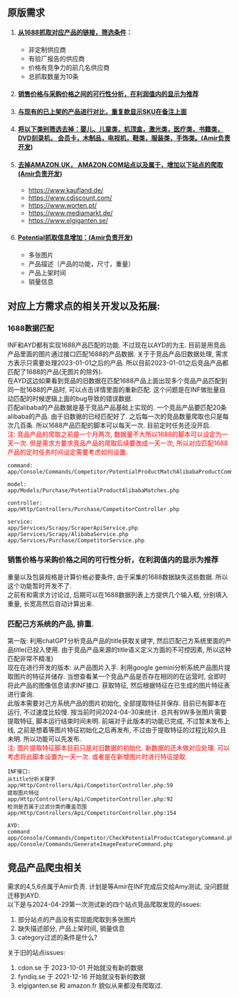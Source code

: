 ## 原版需求
1. #### [从1688抓取对应产品的链接，筛选条件](#1688数据匹配)：
    - 非定制供应商
    - 有验厂报告的供应商
    - 价格有竞争力的前几名供应商
    - 总抓取数量为10条

2. #### [销售价格与采购价格之间的可行性分析，在利润值内的显示为推荐](#销售价格与采购价格之间的可行性分析在利润值内的显示为推荐)

3. #### [与现有的已上架的产品进行对比，重复款显示SKU在备注上面](#匹配己方系统的产品-排重)

4. #### [将以下类别筛选去掉：婴儿、儿童类，机顶盒，激光类，医疗类，书籍类， DVD刻录机， 会员卡，木制品，电视机，鞋类，服装类，手饰类。(Amir负责开发)](#竞品产品爬虫相关)

5. #### [去掉AMAZON.UK， AMAZON.COM站点以及属于，增加以下站点的爬取 (Amir负责开发)](#竞品产品爬虫相关)
    - https://www.kaufland.de/
    - https://www.cdiscount.com/
    - https://www.worten.pt/
    - https://www.mediamarkt.de/
    - https://www.elgiganten.se/

6. #### [Potential抓取信息增加：(Amir负责开发)](#竞关品产品爬虫相)
    - 多张图片
    - 产品描述（产品的功能，尺寸，重量）
    - 产品上架时间
    - 销量信息


## 对应上方需求点的相关开发以及拓展:
### 1688数据匹配
INF和AYD都有实现1688产品匹配的功能. 不过现在以AYD的为主. 
目前是用竞品产品里面的图片通过接口匹配1688的产品数据. 关于于竞品产品旧数据处理, 需求方表示只需要处理2023-01-01之后的产品. 所以目前2023-01-01之后竞品产品都匹配了1688的产品(无图片的除外).  
在AYD这边如果看到竞品的旧数据在匹配1688产品上面出现多个竞品产品匹配到同一批1688的产品时, 可以点击详情里面的重新匹配. 这个问题是在INF做批量自动匹配的时候逻辑上面的bug导致的错误数据.  
匹配alibaba的产品数据是基于竞品产品基础上实现的. 一个竞品产品要匹配20条alibaba的产品. 由于旧数据的已经匹配好了. 之后每一次的竞品数量爬取也只是每次几百条. 所以1688产品匹配的脚本可以每天一次. 目前定时任务还没开启.  
<font color=red>注: 竞品产品的爬取之前是一个月两次, 数据量不大所以1688的脚本可以设定为一天一次. 但是需求方要求竞品产品的爬取后续要改成一天一次, 所以对应匹配1688产品的定时任务时间设定需要考虑如何设置.</font>
```
command:
app/Console/Commands/Competitor/PotentialProductMatchAlibabaProductCommand.php

model:
app/Models/Purchase/PotentialProductAlibabaMatches.php

controller:
app/Http/Controllers/Purchase/CompetitorController.php

service:
app/Services/Scrapy/ScraperApiService.php
app/Services/Scrapy/AlibabaService.php
app/Services/Purchase/CompetitorService.php
```

### 销售价格与采购价格之间的可行性分析，在利润值内的显示为推荐
重量以及包装规格是计算价格必要条件, 由于采集的1688数据缺失这些数据. 所以这个功能暂时开发不了.  
之前有和需求方讨论过, 后期可以在1688数据列表上方提供几个输入框, 分别填入重量, 长宽高然后自动计算出来.

### 匹配己方系统的产品, 排重.
第一版: 利用chatGPT分析竞品产品的title获取关键字, 然后匹配己方系统里面的产品title(已投入使用. 由于竞品产品来源的title语义定义方面的不可控因素, 所以这种匹配非常不精准)  
现在在进行开发的版本: 从产品图片入手. 利用google gemini分析系统产品图片提取图片的特征并储存. 当想查看某一个竞品产品是否存在相同的在运营时, 会即时将此产品的图像信息请求INF接口. 获取特征, 然后根据特征在已生成的图片特征表进行查询.   
此版本需要对己方系统产品的图片初始化, 全部提取特征并保存. 目前已有脚本在运行, 不过速度比较慢. 按当前时间2024-04-30来统计. 总共有9W多张图片需要提取特征, 脚本运行结束时间未明.
前端对于此版本的功能已完成, 不过暂未发布上线, 之前是想着等图片特征初始化之后再发布, 不过由于提取特征的过程比较久且未明. 所以功能可以先发布.  
<font color=red>注: 图片提取特征脚本目前只是对旧数据的初始化. 新数据的还未做对应处理. 可以考虑将此脚本设置为一天一次. 或者是在新增图片时进行特征提取.</font>
```
INF接口:
从title分析关键字  
app/Http/Controllers/Api/CompetitorController.php:59
提取图片特征  
app/Http/Controllers/Api/CompetitorController.php:92
检测是否属于过滤分类的覆盖范围  
app/Http/Controllers/Api/CompetitorController.php:154

AYD:
command  
app/Console/Commands/Competitor/CheckPotentialProductCategoryCommand.php
app/Console/Commands/GenerateImageFeatureCommand.php
```

## 竞品产品爬虫相关
需求的4,5,6点属于Amir负责. 计划是等Amir在INF完成后交给Amy测试, 没问题就迁移到AYD.  
以下是与2024-04-29第一次测试新的四个站点竞品爬取发现的issues:  
1. 部分站点的产品没有实现能爬取到多张图片
2. 缺失描述部分, 产品上架时间, 销量信息
3. category过滤的条件是什么?  

关于旧的站点issues:
1. cdon.se 于 2023-10-01 开始就没有新的数据
2. fyndiq.se 于 2021-12-16 开始就没有新的数据
3. elgiganten.se 和 amazon.fr 貌似从来都没有爬取过.
